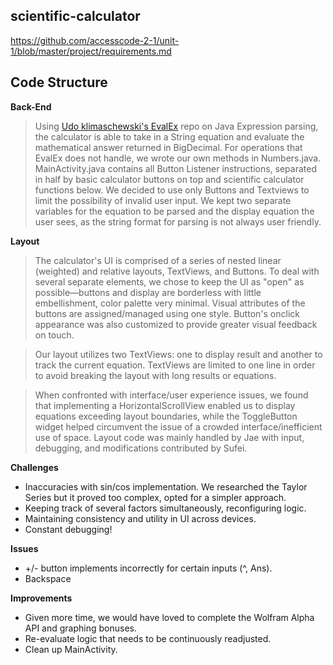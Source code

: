 ## scientific-calculator
https://github.com/accesscode-2-1/unit-1/blob/master/project/requirements.md

## Code Structure

**Back-End**
> Using [Udo klimaschewski's EvalEx](https://github.com/uklimaschewski/EvalEx) repo on Java Expression parsing, the calculator is able to take in a String equation and evaluate the mathematical answer returned in BigDecimal. For operations that EvalEx does not handle, we wrote our own methods in Numbers.java. MainActivity.java contains all Button Listener instructions, separated in half by basic calculator buttons on top and scientific calculator functions below. We decided to use only Buttons and Textviews to limit the possibility of invalid user input. We kept two separate variables for the equation to be parsed and the display equation the user sees, as the string format for parsing is not always user friendly. 

**Layout**
> The calculator's UI is comprised of a series of nested linear (weighted) and relative layouts, TextViews, and Buttons. To deal with several separate elements, we chose to keep the UI as "open" as possible—buttons and display are borderless with little embellishment, color palette very minimal. Visual attributes of the buttons are assigned/managed using one style. Button's onclick appearance was also customized to provide greater visual feedback on touch.

> Our layout utilizes two TextViews: one to display result and another to track the current equation. TextViews are limited to one line in order to avoid breaking the layout with long results or equations.

> When confronted with interface/user experience issues, we found that implementing a HorizontalScrollView enabled us to display equations exceeding layout boundaries, while the ToggleButton widget helped circumvent the issue of a crowded interface/inefficient use of space. Layout code was mainly handled by Jae with input, debugging, and modifications contributed by Sufei.

**Challenges**
* Inaccuracies with sin/cos implementation. We researched the Taylor Series but it proved too complex, opted for a simpler approach.
* Keeping track of several factors simultaneously, reconfiguring logic.
* Maintaining consistency and utility in UI across devices.
* Constant debugging!

**Issues**
* +/- button implements incorrectly for certain inputs (^, Ans).
* Backspace

**Improvements**
* Given more time, we would have loved to complete the Wolfram Alpha API and graphing bonuses.
* Re-evaluate logic that needs to be continuously readjusted.
* Clean up MainActivity.
